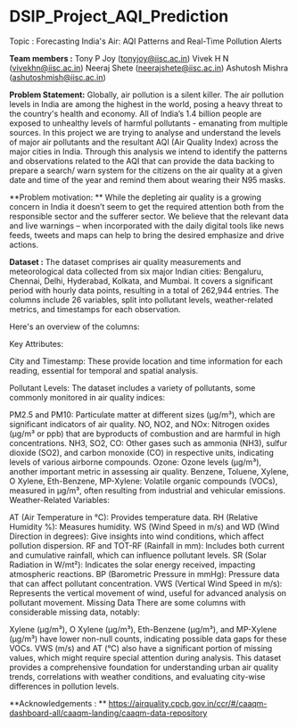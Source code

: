 # DSIP_Project_AQI_Prediction
Topic :
Forecasting India's Air: AQI Patterns and Real-Time Pollution Alerts

**Team members :**
Tony P Joy (tonyjoy@iisc.ac.in)
Vivek H N (vivekhn@iisc.ac.in) 
Neeraj Shete (neerajshete@iisc.ac.in)
Ashutosh Mishra (ashutoshmish@iisc.ac.in)


**Problem Statement:**
Globally, air pollution is a silent killer. The air pollution levels in India are among the highest in
the world, posing a heavy threat to the country's health and economy. All of India’s 1.4 billion people are
exposed to unhealthy levels of harmful pollutants - emanating from multiple sources. In this project we are
trying to analyse and understand the levels of major air pollutants and the resultant AQI (Air Quality Index)
across the major cities in India. Through this analysis we intend to identify the patterns and observations related
to the AQI that can provide the data backing to prepare a search/ warn system for the citizens on the air quality
at a given date and time of the year and remind them about wearing their N95 masks.

**Problem motivation: **
While the depleting air quality is a growing concern in India it doesn’t seem to get the
required attention both from the responsible sector and the sufferer sector. We believe that the relevant data and
live warnings – when incorporated with the daily digital tools like news feeds, tweets and maps can help to
bring the desired emphasize and drive actions.

**Dataset :**
The dataset comprises air quality measurements and meteorological data collected from six major Indian cities: Bengaluru, Chennai, Delhi, Hyderabad, Kolkata, and Mumbai. It covers a significant period with hourly data points, resulting in a total of 262,944 entries. The columns include 26 variables, split into pollutant levels, weather-related metrics, and timestamps for each observation.

Here's an overview of the columns:

Key Attributes:

City and Timestamp: These provide location and time information for each reading, essential for temporal and spatial analysis.

Pollutant Levels: The dataset includes a variety of pollutants, some commonly monitored in air quality indices:

PM2.5 and PM10: Particulate matter at different sizes (µg/m³), which are significant indicators of air quality.
NO, NO2, and NOx: Nitrogen oxides (µg/m³ or ppb) that are byproducts of combustion and are harmful in high concentrations.
NH3, SO2, CO: Other gases such as ammonia (NH3), sulfur dioxide (SO2), and carbon monoxide (CO) in respective units, indicating levels of various airborne compounds.
Ozone: Ozone levels (µg/m³), another important metric in assessing air quality.
Benzene, Toluene, Xylene, O Xylene, Eth-Benzene, MP-Xylene: Volatile organic compounds (VOCs), measured in µg/m³, often resulting from industrial and vehicular emissions.
Weather-Related Variables:

AT (Air Temperature in °C): Provides temperature data.
RH (Relative Humidity %): Measures humidity.
WS (Wind Speed in m/s) and WD (Wind Direction in degrees): Give insights into wind conditions, which affect pollution dispersion.
RF and TOT-RF (Rainfall in mm): Includes both current and cumulative rainfall, which can influence pollutant levels.
SR (Solar Radiation in W/mt²): Indicates the solar energy received, impacting atmospheric reactions.
BP (Barometric Pressure in mmHg): Pressure data that can affect pollutant concentration.
VWS (Vertical Wind Speed in m/s): Represents the vertical movement of wind, useful for advanced analysis on pollutant movement.
Missing Data
There are some columns with considerable missing data, notably:

Xylene (µg/m³), O Xylene (µg/m³), Eth-Benzene (µg/m³), and MP-Xylene (µg/m³) have lower non-null counts, indicating possible data gaps for these VOCs.
VWS (m/s) and AT (°C) also have a significant portion of missing values, which might require special attention during analysis.
This dataset provides a comprehensive foundation for understanding urban air quality trends, correlations with weather conditions, and evaluating city-wise differences in pollution levels.

**Acknowledgements : **
https://airquality.cpcb.gov.in/ccr/#/caaqm-dashboard-all/caaqm-landing/caaqm-data-repository

